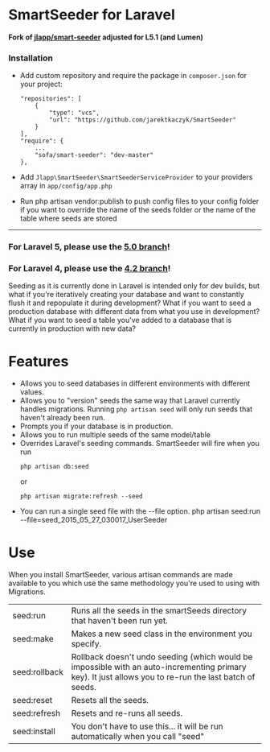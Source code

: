 # SmartSeeder for Laravel

**Fork of [jlapp/smart-seeder](https://github.com/slampenny/SmartSeeder) adjusted for L5.1 (and Lumen)**


### Installation

- Add custom repository and require the package in `composer.json` for your project:
    ```
    "repositories": [
        {
            "type": "vcs",
            "url": "https://github.com/jarektkaczyk/SmartSeeder"
        }
    ],
    "require": {
        ...
        "sofa/smart-seeder": "dev-master"
    },
    ```

- Add `Jlapp\SmartSeeder\SmartSeederServiceProvider` to your providers array in `app/config/app.php`
- Run php artisan vendor:publish to push config files to your config folder if you want to override the name of the seeds folder or the name of the table where seeds are stored

---

### For Laravel 5, please use the [5.0 branch](https://github.com/jarektkaczyk/SmartSeeder/tree/5.0)!
### For Laravel 4, please use the [4.2 branch](https://github.com/jarektkaczyk/SmartSeeder/tree/4.2)!

Seeding as it is currently done in Laravel is intended only for dev builds, but what if you're iteratively creating your database and want to constantly flush it and repopulate it during development? What if you want to seed a production database with different data from what you use in development? What if you want to seed a table you've added to a database that is currently in production with new data?

Features
========

- Allows you to seed databases in different environments with different values.
- Allows you to "version" seeds the same way that Laravel currently handles migrations. Running ```php artisan seed``` will only run seeds that haven't already been run.
- Prompts you if your database is in production.
- Allows you to run multiple seeds of the same model/table
- Overrides Laravel's seeding commands. SmartSeeder will fire when you run
    ```
    php artisan db:seed
    ```
     or
    ```
    php artisan migrate:refresh --seed
    ```
- You can run a single seed file with the --file option.
    php artisan seed:run --file=seed_2015_05_27_030017_UserSeeder

Use
=====
When you install SmartSeeder, various artisan commands are made available to you which use the same methodology you're used to using with Migrations.

<table>
<tr><td>seed:run</td><td>Runs all the seeds in the smartSeeds directory that haven't been run yet.</td></tr>
<tr><td>seed:make</td><td>Makes a new seed class in the environment you specify.</td></tr>
<tr><td>seed:rollback</td><td>Rollback doesn't undo seeding (which would be impossible with an auto-incrementing primary key). It just allows you to re-run the last batch of seeds.</td></tr>
<tr><td>seed:reset</td><td>Resets all the seeds.</td></tr>
<tr><td>seed:refresh</td><td>Resets and re-runs all seeds.</td></tr>
<tr><td>seed:install</td><td>You don't have to use this... it will be run automatically when you call "seed"</td></tr>
</table>

